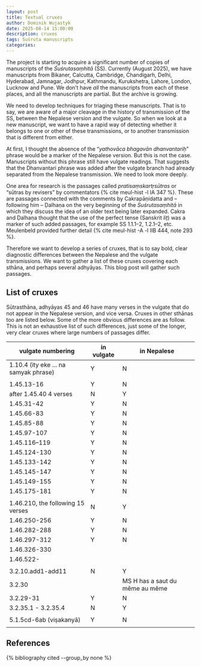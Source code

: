 ```yaml
---
layout: post
title: Textual cruxes
author: Dominik Wujastyk
date: 2025-08-14 15:00:00
description: cruxes
tags: Suśruta manuscripts
categories: 
---
```


The project is starting to acquire a significant number of copies of manuscripts of the *Śuśrutasaṃhitā* (SS).  Currently (August 2025), we have manuscripts from Bikaner, Calcutta, Cambridge, Chandigarh, Delhi, Hyderabad, Jamnagar, Jodhpur, Kathmandu, Kurukshetra, Lahore, London, Lucknow and Pune. We don’t have *all* the manuscripts from each of these places, and all the manuscripts are partial.  But the archive is growing.

We need to develop techniques for triaging these manuscripts.  That is to say, we are aware of a major cleavage in the history of transmission of the SS, between the Nepalese version and the vulgate.  So when we look at a new manuscript, we want to have a rapid way of detecting whether it belongs to one or other of these transmissions, or to another transmission that is different from either.   

At first, I thought the absence of the “*yathovāca bhagavān dhanvantariḥ*” phrase would be a marker of the Nepalese version.  But this is not the case.  Manuscripts without this phrase still have vulgate readings.  That suggests that the Dhanvantari phrase was added after the vulgate branch had already separated from the Nepalese transmission.  We need to look more deeply.  

One area for research is the passages called *pratisaṃskartṛsūtras* or “sūtras by revisers” by commentators {% cite meul-hist -l IA 347 %}.  These are passages connected with the comments by Cakrapāṇidatta and – following him – Ḍalhaṇa on the very beginning of the *Suśrutasaṃhitā* in which they discuss the idea of an older text being later expanded.  Cakra and Ḍalhaṇa thought that the use of the perfect tense (Sanskrit *liṭ*) was a marker of such added passages, for example SS 1.1.1–2, 1.2.1–2, etc.   Meulenbeld provided further detail {% cite meul-hist -A -l IIB 444, note 293 %}.

Therefore we want to develop a series of cruxes, that is to say bold, clear diagnostic differences between the Nepalese and the vulgate transmissions.  We want to gather a list of these cruxes covering each sthāna, and perhaps several adhyāyas.  This blog post will gather such passages.

## List of cruxes

Sūtrasthāna, adhyāyas 45 and 46 have many verses in the vulgate that do not appear in the Nepalese version, and vice versa.  Cruxes in other sthānas too are listed below. Some of the more obvious differences are as follow.  This is not an exhaustive list of such differences, just some of the longer, very clear cruxes where large numbers of passages differ.

| vulgate numbering                     | in vulgate | in Nepalese                     |
| ------------------------------------- | ---------- | ------------------------------- |
| 1.10.4 (ity eke ... na samyak phrase) | Y          | N                               |
|                                       |            |                                 |
| 1.45.13-16                            | Y          | N                               |
| after 1.45.40 4 verses                | N          | Y                               |
| 1.45.31-42                            | Y          | N                               |
| 1.45.66-83                            | Y          | N                               |
| 1.45.85-88                            | Y          | N                               |
| 1.45.97-107                           | Y          | N                               |
| 1.45.116–119                          | Y          | N                               |
| 1.45.124-130                          | Y          | N                               |
| 1.45.133-142                          | Y          | N                               |
| 1.45.145-147                          | Y          | N                               |
| 1.45.149-155                          | Y          | N                               |
| 1.45.175-181                          | Y          | N                               |
|                                       |            |                                 |
| 1.46.210, the following 15 verses     | N          | Y                               |
| 1.46.250-256                          | Y          | N                               |
| 1.46.282-288                          | Y          | N                               |
| 1.46.297-312                          | Y          | N                               |
| 1.46.326-330                          |            |                                 |
| 1.46.522-                             |            |                                 |
|                                       |            |                                 |
| 3.2.10.add1-add11                     | N          | Y                               |
| 3.2.30                                |            | MS H has a saut du même au même |
| 3.2.29-31                             | Y          | N                               |
| 3.2.35.1 - 3.2.35.4                   | N          | Y                               |
|                                       |            |                                 |
| 5.1.5cd-6ab (viṣakanyā)               | Y          | N                               |
|                                       |            |                                 |

## References

{% bibliography cited  --group_by none  %}